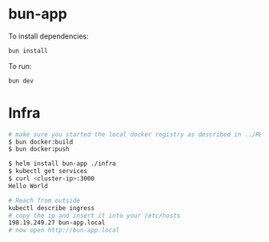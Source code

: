 # bun-app

To install dependencies:

```bash
bun install
```

To run:

```bash
bun dev
```

# Infra

```sh
# make sure you started the local docker registry as described in ../README.md
$ bun docker:build
$ bun docker:push

$ helm install bun-app ./infra
$ kubectl get services
$ curl <cluster-ip>:3000
Hello World

# Reach from outside
kubectl describe ingress
# copy the ip and insert it into your /etc/hosts
198.19.249.27 bun-app.local
# now open http://bun-app.local
```
